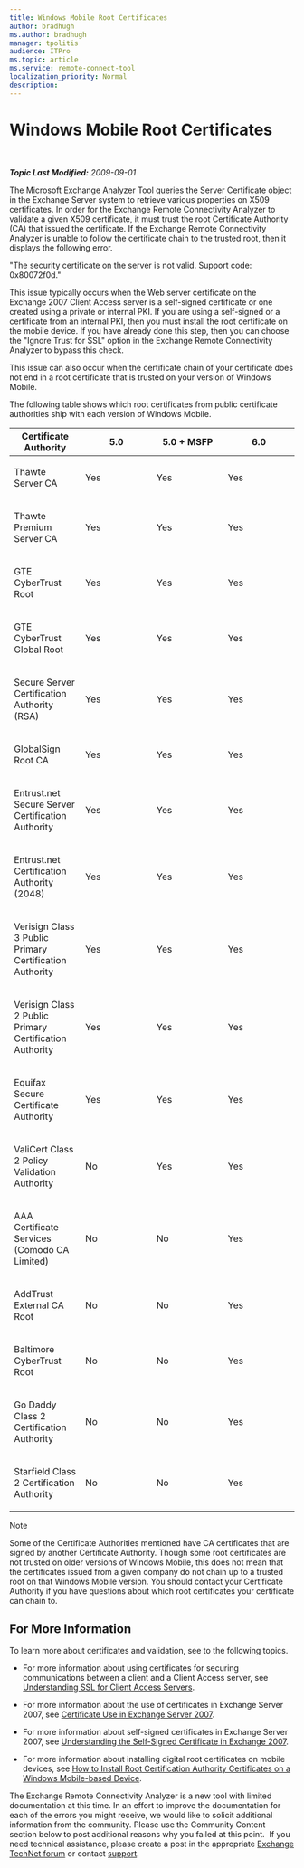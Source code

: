 ```yaml
---
title: Windows Mobile Root Certificates
author: bradhugh
ms.author: bradhugh
manager: tpolitis
audience: ITPro 
ms.topic: article 
ms.service: remote-connect-tool
localization_priority: Normal
description: 
---
```


<div data-xmlns="https://www.w3.org/1999/xhtml">

<div class="topic" data-xmlns="https://www.w3.org/1999/xhtml" data-msxsl="urn:schemas-microsoft-com:xslt" data-cs="https://msdn.microsoft.com/">

<div data-asp="https://msdn2.microsoft.com/asp">

# Windows Mobile Root Certificates

</div>

<div id="mainSection">

<div id="mainBody">

<span> </span>

_**Topic Last Modified:** 2009-09-01_

The Microsoft Exchange Analyzer Tool queries the Server Certificate object in the Exchange Server system to retrieve various properties on X509 certificates. In order for the Exchange Remote Connectivity Analyzer to validate a given X509 certificate, it must trust the root Certificate Authority (CA) that issued the certificate. If the Exchange Remote Connectivity Analyzer is unable to follow the certificate chain to the trusted root, then it displays the following error.

"The security certificate on the server is not valid. Support code: 0x80072f0d."

This issue typically occurs when the Web server certificate on the Exchange 2007 Client Access server is a self-signed certificate or one created using a private or internal PKI. If you are using a self-signed or a certificate from an internal PKI, then you must install the root certificate on the mobile device. If you have already done this step, then you can choose the "Ignore Trust for SSL" option in the Exchange Remote Connectivity Analyzer to bypass this check.

This issue can also occur when the certificate chain of your certificate does not end in a root certificate that is trusted on your version of Windows Mobile.

The following table shows which root certificates from public certificate authorities ship with each version of Windows Mobile.


<table>
<colgroup>
<col style="width: 25%" />
<col style="width: 25%" />
<col style="width: 25%" />
<col style="width: 25%" />
</colgroup>
<thead>
<tr class="header">
<th>Certificate Authority</th>
<th>5.0</th>
<th>5.0 + MSFP</th>
<th>6.0</th>
</tr>
</thead>
<tbody>
<tr class="odd">
<td><p>Thawte Server CA</p></td>
<td><p>Yes</p></td>
<td><p>Yes</p></td>
<td><p>Yes</p></td>
</tr>
<tr class="even">
<td><p>Thawte Premium Server CA</p></td>
<td><p>Yes</p></td>
<td><p>Yes</p></td>
<td><p>Yes</p></td>
</tr>
<tr class="odd">
<td><p>GTE CyberTrust Root</p></td>
<td><p>Yes</p></td>
<td><p>Yes</p></td>
<td><p>Yes</p></td>
</tr>
<tr class="even">
<td><p>GTE CyberTrust Global Root</p></td>
<td><p>Yes</p></td>
<td><p>Yes</p></td>
<td><p>Yes</p></td>
</tr>
<tr class="odd">
<td><p>Secure Server Certification Authority (RSA)</p></td>
<td><p>Yes</p></td>
<td><p>Yes</p></td>
<td><p>Yes</p></td>
</tr>
<tr class="even">
<td><p>GlobalSign Root CA</p></td>
<td><p>Yes</p></td>
<td><p>Yes</p></td>
<td><p>Yes</p></td>
</tr>
<tr class="odd">
<td><p>Entrust.net Secure Server Certification Authority</p></td>
<td><p>Yes</p></td>
<td><p>Yes</p></td>
<td><p>Yes</p></td>
</tr>
<tr class="even">
<td><p>Entrust.net Certification Authority (2048)</p></td>
<td><p>Yes</p></td>
<td><p>Yes</p></td>
<td><p>Yes</p></td>
</tr>
<tr class="odd">
<td><p>Verisign Class 3 Public Primary Certification Authority</p></td>
<td><p>Yes</p></td>
<td><p>Yes</p></td>
<td><p>Yes</p></td>
</tr>
<tr class="even">
<td><p>Verisign Class 2 Public Primary Certification Authority</p></td>
<td><p>Yes</p></td>
<td><p>Yes</p></td>
<td><p>Yes</p></td>
</tr>
<tr class="odd">
<td><p>Equifax Secure Certificate Authority</p></td>
<td><p>Yes</p></td>
<td><p>Yes</p></td>
<td><p>Yes</p></td>
</tr>
<tr class="even">
<td><p>ValiCert Class 2 Policy Validation Authority</p></td>
<td><p>No</p></td>
<td><p>Yes</p></td>
<td><p>Yes</p></td>
</tr>
<tr class="odd">
<td><p>AAA Certificate Services (Comodo CA Limited)</p></td>
<td><p>No</p></td>
<td><p>No</p></td>
<td><p>Yes</p></td>
</tr>
<tr class="even">
<td><p>AddTrust External CA Root</p></td>
<td><p>No</p></td>
<td><p>No</p></td>
<td><p>Yes</p></td>
</tr>
<tr class="odd">
<td><p>Baltimore CyberTrust Root</p></td>
<td><p>No</p></td>
<td><p>No</p></td>
<td><p>Yes</p></td>
</tr>
<tr class="even">
<td><p>Go Daddy Class 2 Certification Authority</p></td>
<td><p>No</p></td>
<td><p>No</p></td>
<td><p>Yes</p></td>
</tr>
<tr class="odd">
<td><p>Starfield Class 2 Certification Authority</p></td>
<td><p>No</p></td>
<td><p>No</p></td>
<td><p>Yes</p></td>
</tr>
</tbody>
</table>

<div class="alert">


> [!NOTE]
> Some of the Certificate Authorities mentioned have CA certificates that are signed by another Certificate Authority. Though some root certificates are not trusted on older versions of Windows Mobile, this does not mean that the certificates issued from a given company do not chain up to a trusted root on that Windows Mobile version. You should contact your Certificate Authority if you have questions about which root certificates your certificate can chain to.


</div>

<div>

## For More Information

To learn more about certificates and validation, see to the following topics.

  - For more information about using certificates for securing communications between a client and a Client Access server, see [Understanding SSL for Client Access Servers](https://go.microsoft.com/fwlink/?linkid=115184).

  - For more information about the use of certificates in Exchange Server 2007, see [Certificate Use in Exchange Server 2007](https://go.microsoft.com/fwlink/?linkid=119030).

  - For more information about self-signed certificates in Exchange Server 2007, see [Understanding the Self-Signed Certificate in Exchange 2007](https://go.microsoft.com/fwlink/?linkid=161990).

  - For more information about installing digital root certificates on mobile devices, see [How to Install Root Certification Authority Certificates on a Windows Mobile-based Device](https://go.microsoft.com/fwlink/?linkid=161942).

The Exchange Remote Connectivity Analyzer is a new tool with limited documentation at this time. In an effort to improve the documentation for each of the errors you might receive, we would like to solicit additional information from the community. Please use the Community Content section below to post additional reasons why you failed at this point.  If you need technical assistance, please create a post in the appropriate [Exchange TechNet forum](https://go.microsoft.com/fwlink/?linkid=73420) or contact [support](https://go.microsoft.com/fwlink/?linkid=8158).

</div>

</div>

<span> </span>

</div>

</div>

</div>

